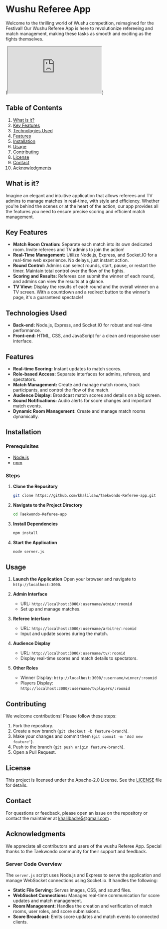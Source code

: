 # Wushu Referee App

Welcome to the thrilling world of Wushu competition, reimagined for the Festival! Our Wushu Referee App is here to revolutionize refereeing and match management, making these tasks as smooth and exciting as the fights themselves.

(<iframe src="https://ofpptcasa-my.sharepoint.com/personal/khalil_badreddine_ofppt-edu_ma/_layouts/15/embed.aspx?UniqueId=e09307d3-952d-4ff0-8308-2a92b6409829&embed=%7B%22af%22%3Atrue%2C%22ust%22%3Atrue%7D&referrer=StreamWebApp&referrerScenario=EmbedDialog.Create"></iframe>)

## Table of Contents

1. [What is it?](#what-is-it)
2. [Key Features](#key-features)
3. [Technologies Used](#technologies-used)
4. [Features](#features)
5. [Installation](#installation)
6. [Usage](#usage)
7. [Contributing](#contributing)
8. [License](#license)
9. [Contact](#contact)
10. [Acknowledgments](#acknowledgments)

## What is it?

Imagine an elegant and intuitive application that allows referees and TV admins to manage matches in real-time, with style and efficiency. Whether you're behind the scenes or at the heart of the action, our app provides all the features you need to ensure precise scoring and efficient match management.

## Key Features

- **Match Room Creation:** Separate each match into its own dedicated room. Invite referees and TV admins to join the action!
- **Real-Time Management:** Utilize Node.js, Express, and Socket.IO for a real-time web experience. No delays, just instant action.
- **Round Control:** Admins can select rounds, start, pause, or restart the timer. Maintain total control over the flow of the fights.
- **Scoring and Results:** Referees can submit the winner of each round, and admins can view the results at a glance.
- **TV View:** Display the results of each round and the overall winner on a TV screen. With a countdown and a redirect button to the winner's page, it's a guaranteed spectacle!

## Technologies Used

- **Back-end:** Node.js, Express, and Socket.IO for robust and real-time performance.
- **Front-end:** HTML, CSS, and JavaScript for a clean and responsive user interface.

## Features

- **Real-time Scoring:** Instant updates to match scores.
- **Role-based Access:** Separate interfaces for admins, referees, and spectators.
- **Match Management:** Create and manage match rooms, track participants, and control the flow of the match.
- **Audience Display:** Broadcast match scores and details on a big screen.
- **Sound Notifications:** Audio alerts for score changes and important match events.
- **Dynamic Room Management:** Create and manage match rooms dynamically.

## Installation

### Prerequisites

- [Node.js](https://nodejs.org/)
- [npm](https://www.npmjs.com/)

### Steps

1. **Clone the Repository**
    ```bash
    git clone https://github.com/khalilsaw/Taekwondo-Referee-app.git
    ```

2. **Navigate to the Project Directory**
    ```bash
    cd Taekwondo-Referee-app
    ```

3. **Install Dependencies**
    ```bash
    npm install
    ```

4. **Start the Application**
    ```bash
    node server.js
    ```

## Usage

1. **Launch the Application**
    Open your browser and navigate to `http://localhost:3000`.

2. **Admin Interface**
    - URL: `http://localhost:3000/:username/admin/:roomid`
    - Set up and manage matches.

3. **Referee Interface**
    - URL: `http://localhost:3000/:username/arbitre/:roomid`
    - Input and update scores during the match.

4. **Audience Display**
    - URL: `http://localhost:3000/:username/tv/:roomid`
    - Display real-time scores and match details to spectators.

5. **Other Roles**
    - Winner Display: `http://localhost:3000/:username/winner/:roomid`
    - Players Display: `http://localhost:3000/:username/tvplayers/:roomid`

## Contributing

We welcome contributions! Please follow these steps:

1. Fork the repository.
2. Create a new branch (`git checkout -b feature-branch`).
3. Make your changes and commit them (`git commit -m 'Add new feature'`).
4. Push to the branch (`git push origin feature-branch`).
5. Open a Pull Request.

## License

This project is licensed under the Apache-2.0 License. See the [LICENSE](./LICENSE) file for details.

## Contact

For questions or feedback, please open an issue on the repository or contact the maintainer at khalilbadre5@gmail.com .

## Acknowledgments

We appreciate all contributors and users of the wushu Referee App. Special thanks to the Taekwondo community for their support and feedback.




### Server Code Overview

The `server.js` script uses Node.js and Express to serve the application and manage WebSocket connections using Socket.io. It handles the following:

- **Static File Serving:** Serves images, CSS, and sound files.
- **WebSocket Connections:** Manages real-time communication for score updates and match management.
- **Room Management:** Handles the creation and verification of match rooms, user roles, and score submissions.
- **Score Broadcast:** Emits score updates and match events to connected clients.
